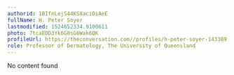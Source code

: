 ```yaml
---
authorid: 1BIfnLejS44KS8aciOiAeE
fullName: H. Peter Soyer
lastmodified: 1524652334.9100611
photo: 7tcaEDD3Yk6G0sG6Wak6QK
profileUrl: https://theconversation.com//profiles/h-peter-soyer-143389
role: Professor of Dermatology, The University of Queensland
---
```

No content found